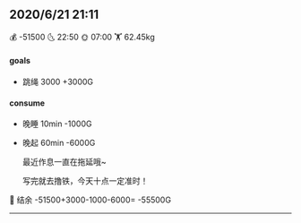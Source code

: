 ## 2020/6/21 21:11  

💰 -51500   🌜  22:50    🌞 07:00   🏋 62.45kg    



#### goals

- 跳绳 3000 +3000G

#### consume

- 晚睡 10min -1000G

- 晚起 60min -6000G

  

  最近作息一直在拖延哦~
  
  写完就去撸铁，今天十点一定准时！
  
  

💸 结余 -51500+3000-1000-6000= -55500G

------

